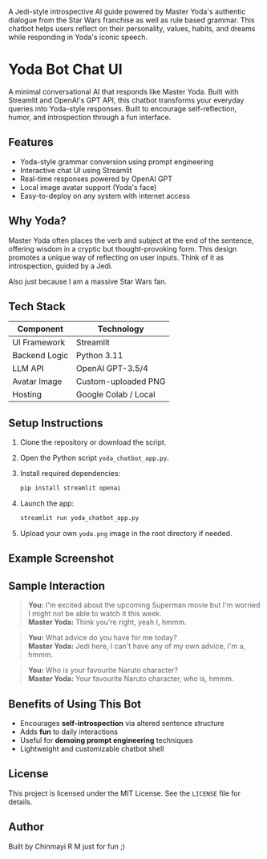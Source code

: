A Jedi-style introspective AI guide powered by Master Yoda's authentic dialogue from the Star Wars franchise as well as rule based grammar. This chatbot helps users reflect on their personality, values, habits, and dreams while responding in Yoda's iconic speech.
# Yoda Bot Chat UI

A minimal conversational AI that responds like Master Yoda. Built with Streamlit and OpenAI's GPT API, this chatbot transforms your everyday queries into Yoda-style responses. Built to encourage self-reflection, humor, and introspection through a fun interface.

## Features

- Yoda-style grammar conversion using prompt engineering
- Interactive chat UI using Streamlit
- Real-time responses powered by OpenAI GPT
- Local image avatar support (Yoda's face)
- Easy-to-deploy on any system with internet access

## Why Yoda?

Master Yoda often places the verb and subject at the end of the sentence, offering wisdom in a cryptic but thought-provoking form. This design promotes a unique way of reflecting on user inputs. Think of it as introspection, guided by a Jedi.

Also just because I am a massive Star Wars fan.
## Tech Stack

| Component     | Technology           |
|---------------|----------------------|
| UI Framework  | Streamlit            |
| Backend Logic | Python 3.11          |
| LLM API       | OpenAI GPT-3.5/4     |
| Avatar Image  | Custom-uploaded PNG  |
| Hosting       | Google Colab / Local |

## Setup Instructions

1. Clone the repository or download the script.
2. Open the Python script `yoda_chatbot_app.py`.
3. Install required dependencies:
   ```bash
   pip install streamlit openai
   ```
4. Launch the app:
   ```bash
   streamlit run yoda_chatbot_app.py
   ```

5. Upload your own `yoda.png` image in the root directory if needed.

## Example Screenshot


## Sample Interaction

> **You:** I'm excited about the upcoming Superman movie but I'm worried I might not be able to watch it this week.  
> **Master Yoda:** Think you're right, yeah I, hmmm.  

> **You:** What advice do you have for me today?  
> **Master Yoda:** Jedi here, I can't have any of my own advice, I'm a, hmmm.

> **You:** Who is your favourite Naruto character?  
> **Master Yoda:** Your favourite Naruto character, who is, hmmm.

## Benefits of Using This Bot

- Encourages **self-introspection** via altered sentence structure  
- Adds **fun** to daily interactions  
- Useful for **demoing prompt engineering** techniques  
- Lightweight and customizable chatbot shell

## License

This project is licensed under the MIT License. See the `LICENSE` file for details.

## Author

Built by Chinmayi R M just for fun ;)
